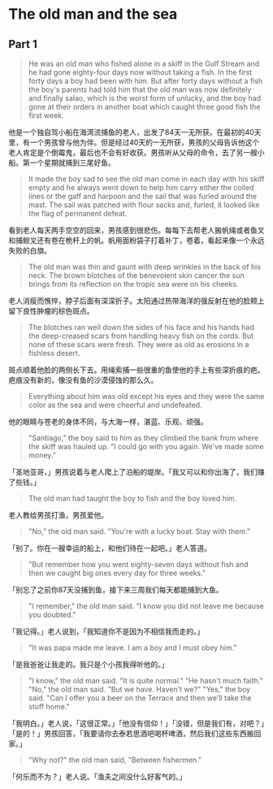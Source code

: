 # The old man and the sea
## Part 1
>He was an old man who fished alone in a skiff in the Gulf Stream and he had gone eighty-four days now without taking a fish. In the first forty days a boy had been with him. But after forty days without a fish the boy's parents had told him that the old man was now definitely and finally salao, which is the worst form of unlucky, and the boy had gone at their orders in another boat which caught three good fish the first week.

他是一个独自驾小船在海湾流捕鱼的老人，出发了84天一无所获。在最初的40天里，有一个男孩曾与他为伴。但是经过40天的一无所获，男孩的父母告诉他这个老人肯定是个倒霉鬼，最后也不会有好收获。男孩听从父母的命令，去了另一艘小船。第一个星期就捕到三尾好鱼。

>It made the boy sad to see the old man come in each day with his skiff empty and he always went down to help him carry either the coiled lines or the gaff and harpoon and the sail that was furled around the mast. The sail was patched with flour sacks and, furled, it looked like the flag of permanent defeat.

看到老人每天两手空空的回来，男孩感到很悲伤。每每下去帮老人搬帆绳或者鱼叉和捕鲸叉还有卷在桅杆上的帆。帆用面粉袋子打着补丁，卷着，看起来像一个永远失败的白旗。

>The old man was thin and gaunt with deep wrinkles in the back of his neck. The brown blotches of the benevolent skin cancer the sun brings from its reflection on the tropic sea were on his cheeks.

老人消瘦而憔悴，脖子后面有深深折子。太阳通过热带海洋的强反射在他的脸颊上留下良性肿瘤的棕色斑点。

>The blotches ran well down the sides of his face and his hands had the deep-creased scars from handling heavy fish on the cords. But none of these scars were fresh. They were as old as erosions in a fishless desert.

斑点顺着他脸的两侧长下去。用绳索捕一些很重的鱼使他的手上有些深折痕的疤。疤痕没有新的，像没有鱼的沙漠侵蚀的那么久。

>Everything about him was old except his eyes and they were the same color as the sea and were cheerful and undefeated.

他的眼睛与苍老的身体不同，与大海一样，湛蓝、乐观、顽强。

>"Santiago," the boy said to him as they climbed the bank from where the skiff was hauled up. "I could go with you again. We've made some money."

「圣地亚哥，」男孩说着与老人爬上了泊船的堤岸。「我又可以和你出海了，我们赚了些钱。」

>The old man had taught the boy to fish and the boy loved him.

老人教给男孩打渔，男孩爱他。

>"No," the old man said. "You're with a lucky boat. Stay with them."

「别了。你在一艘幸运的船上，和他们待在一起吧。」老人答道。

>"But remember how you went eighty-seven days without fish and then we caught big ones every day for three weeks."

「别忘了之前你87天没捕到鱼，接下来三周我们每天都能捕到大鱼。

>"I remember," the old man said. "I know you did not leave me because you doubted."

「我记得。」老人说到，「我知道你不是因为不相信我而走的。」

>"It was papa made me leave. I am a boy and I must obey him."

「是我爸爸让我走的。我只是个小孩我得听他的。」

>"I know," the old man said. "It is quite normal." "He hasn't much faith." "No," the old man said. "But we have. Haven't we?" "Yes," the boy said. "Can I offer you a beer on the Terrace and then we'll take the stuff home."

「我明白。」老人说，「这很正常。」「他没有信仰！」「没错，但是我们有，对吧？」「是的！」男孩回答，「我要请你去泰若思酒吧喝杯啤酒，然后我们这些东西搬回家。」

>"Why not?" the old man said, "Between fishermen."

「何乐而不为？」老人说。「渔夫之间没什么好客气的。」
